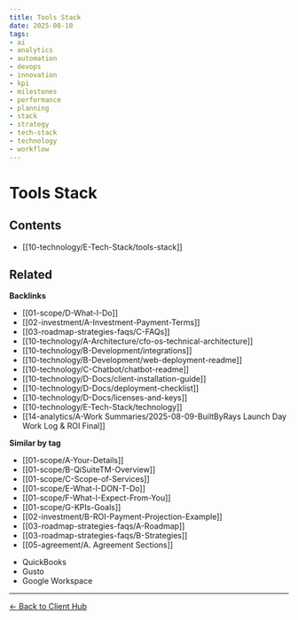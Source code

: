 ```yaml
---
title: Tools Stack
date: 2025-08-10
tags:
- ai
- analytics
- automation
- devops
- innovation
- kpi
- milestones
- performance
- planning
- stack
- strategy
- tech-stack
- technology
- workflow
---
```

# Tools Stack

<!-- AUTO-TOC:START -->

## Contents
- [[10-technology/E-Tech-Stack/tools-stack]]

<!-- AUTO-TOC:END -->


<!-- RELATED:START -->

## Related
**Backlinks**
- [[01-scope/D-What-I-Do]]
- [[02-investment/A-Investment-Payment-Terms]]
- [[03-roadmap-strategies-faqs/C-FAQs]]
- [[10-technology/A-Architecture/cfo-os-technical-architecture]]
- [[10-technology/B-Development/integrations]]
- [[10-technology/B-Development/web-deployment-readme]]
- [[10-technology/C-Chatbot/chatbot-readme]]
- [[10-technology/D-Docs/client-installation-guide]]
- [[10-technology/D-Docs/deployment-checklist]]
- [[10-technology/D-Docs/licenses-and-keys]]
- [[10-technology/E-Tech-Stack/technology]]
- [[14-analytics/A-Work Summaries/2025-08-09-BuiltByRays Launch Day Work Log & ROI Final]]

**Similar by tag**
- [[01-scope/A-Your-Details]]
- [[01-scope/B-QiSuiteTM-Overview]]
- [[01-scope/C-Scope-of-Services]]
- [[01-scope/E-What-I-DON-T-Do]]
- [[01-scope/F-What-I-Expect-From-You]]
- [[01-scope/G-KPIs-Goals]]
- [[02-investment/B-ROI-Payment-Projection-Example]]
- [[03-roadmap-strategies-faqs/A-Roadmap]]
- [[03-roadmap-strategies-faqs/B-Strategies]]
- [[05-agreement/A. Agreement Sections]]

<!-- RELATED:END -->


- QuickBooks
- Gusto
- Google Workspace

---
[← Back to Client Hub](https://www.builtbyrays.com/Client-Vault/portal)